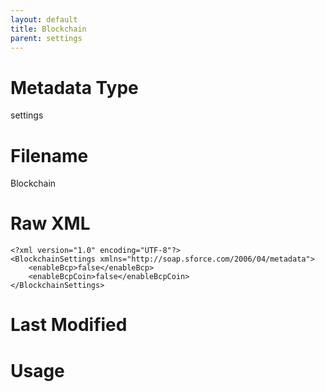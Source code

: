 ```yaml
---
layout: default
title: Blockchain
parent: settings
---
```

# Metadata Type
settings


# Filename 
Blockchain


# Raw XML
```
<?xml version="1.0" encoding="UTF-8"?>
<BlockchainSettings xmlns="http://soap.sforce.com/2006/04/metadata">
    <enableBcp>false</enableBcp>
    <enableBcpCoin>false</enableBcpCoin>
</BlockchainSettings>
```


# Last Modified


# Usage
